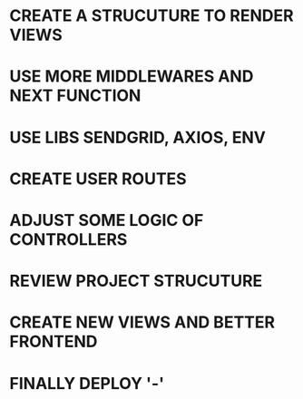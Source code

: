 # CREATE A STRUCUTURE TO RENDER VIEWS
# USE MORE MIDDLEWARES AND NEXT FUNCTION
# USE LIBS SENDGRID, AXIOS, ENV
# CREATE USER ROUTES
# ADJUST SOME LOGIC OF CONTROLLERS
# REVIEW PROJECT STRUCUTURE
# CREATE NEW VIEWS AND BETTER FRONTEND
# FINALLY DEPLOY '-'